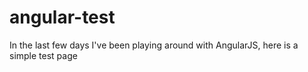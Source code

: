 # angular-test
In the last few days I've been playing around with AngularJS, here is a simple test page
